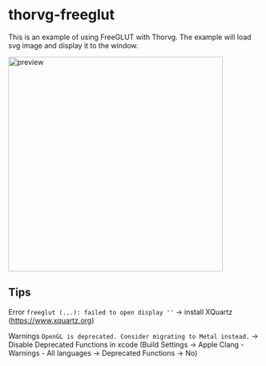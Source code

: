 # thorvg-freeglut
This is an example of using FreeGLUT with Thorvg. The example will load svg image and display it to the window.

<img width="428" alt="preview" src="https://user-images.githubusercontent.com/71131832/142219631-6e1aaad0-75be-4374-bcb2-905a6a10fe51.png">

## Tips
Error `freeglut (...): failed to open display ''` -> install XQuartz (https://www.xquartz.org)

Warnings `OpenGL is deprecated. Consider migrating to Metal instead.` -> Disable Deprecated Functions in xcode (Build Settings -> Apple Clang - Warnings - All languages -> Deprecated Functions -> No)

